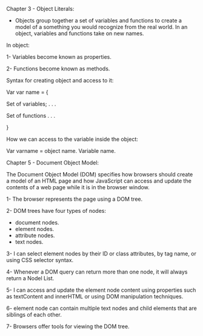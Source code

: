Chapter 3 - Object Literals:

- Objects group together a set of variables and functions to create a model of a something you would recognize from the real world. In an object, variables and functions take on new names. 

 In object: 

1- Variables become known as properties.

2- Functions become known as methods.

Syntax for creating object and access to it:

Var var name = {

Set of variables;
. 
. 
. 

Set of functions
. 
. 
. 

}

How we can access to the variable inside the object:

Var varname = object name. Variable name.

Chapter 5 - Document Object Model:

The Document Object Model (DOM) specifies how browsers should create a model of an HTML page and how JavaScript can access and update the 
contents of a web page while it is in the browser window. 

1- The browser represents the page using a DOM tree. 

2- DOM trees have four types of nodes:

- document nodes. 
- element nodes. 
- attribute nodes. 
- text nodes.

3- I can select element nodes by their ID or class attributes, by tag name, or using CSS selector syntax. 

4- Whenever a DOM query can return more than one node, it will always return a Nodel List. 

5- I can access and update the element node content using properties such as textContent and innerHTML or using DOM manipulation techniques. 

6- element node can contain multiple text nodes and child elements that are siblings of each other. 

7- Browsers offer tools for viewing the DOM tree.
